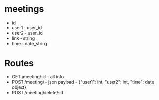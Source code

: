 # meetings

- id
- user1 - user_id
- user2 - user_id
- link - string
- time - date_string

# Routes

- GET  /meeting/:id - all info
- POST /meeting/ - json payload - {"user1": int, "user2": int, "time": date object}
- POST /meeting/delete/:id
